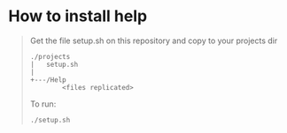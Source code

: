 # How to install help

>Get the file setup.sh on this repository and copy to your projects dir
>
>``` dos
>./projects
>|   setup.sh
>|
>+---/Help
>         <files replicated>
>```
> 
>To run:
>``` bash
>./setup.sh
>```
